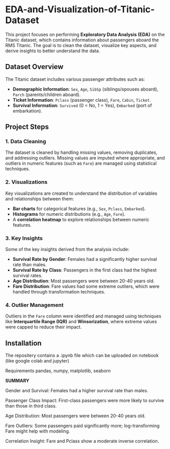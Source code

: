 # EDA-and-Visualization-of-Titanic-Dataset


This project focuses on performing **Exploratory Data Analysis (EDA)** on the Titanic dataset, which contains information about passengers aboard the RMS Titanic. The goal is to clean the dataset, visualize key aspects, and derive insights to better understand the data.

## Dataset Overview
The Titanic dataset includes various passenger attributes such as:
- **Demographic Information**: `Sex`, `Age`, `SibSp` (siblings/spouses aboard), `Parch` (parents/children aboard).
- **Ticket Information**: `Pclass` (passenger class), `Fare`, `Cabin`, `Ticket`.
- **Survival Information**: `Survived` (0 = No, 1 = Yes), `Embarked` (port of embarkation).

## Project Steps

### 1. Data Cleaning
The dataset is cleaned by handling missing values, removing duplicates, and addressing outliers. Missing values are imputed where appropriate, and outliers in numeric features (such as `Fare`) are managed using statistical techniques.

### 2. Visualizations
Key visualizations are created to understand the distribution of variables and relationships between them:
- **Bar charts** for categorical features (e.g., `Sex`, `Pclass`, `Embarked`).
- **Histograms** for numeric distributions (e.g., `Age`, `Fare`).
- A **correlation heatmap** to explore relationships between numeric features.

### 3. Key Insights
Some of the key insights derived from the analysis include:
- **Survival Rate by Gender**: Females had a significantly higher survival rate than males.
- **Survival Rate by Class**: Passengers in the first class had the highest survival rates.
- **Age Distribution**: Most passengers were between 20-40 years old.
- **Fare Distribution**: Fare values had some extreme outliers, which were handled through transformation techniques.

### 4. Outlier Management
Outliers in the `Fare` column were identified and managed using techniques like **Interquartile Range (IQR)** and **Winsorization**, where extreme values were capped to reduce their impact.

## Installation

The repositery contains a .ipynb file which can be uploaded on notebook (like google colab and jupyter)

Requirements
pandas, numpy, matplotlib, seaborn

**SUMMARY**


Gender and Survival: Females had a higher survival rate than males.

Passenger Class Impact: First-class passengers were more likely to survive than those in third class.

Age Distribution: Most passengers were between 20-40 years old.

Fare Outliers: Some passengers paid significantly more; log-transforming Fare might help with modeling.

Correlation Insight: Fare and Pclass show a moderate inverse correlation.


